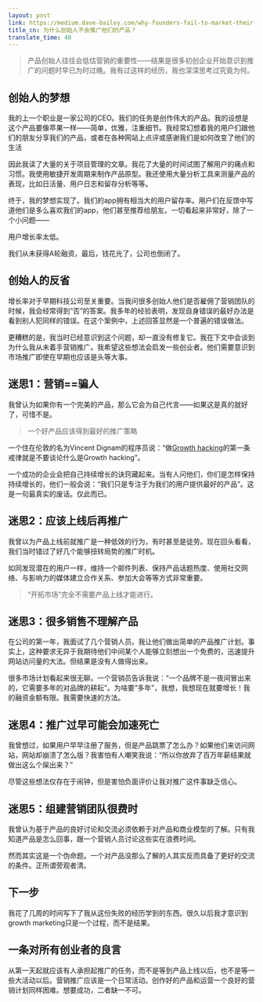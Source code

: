 ```yaml
---
layout: post
link: https://medium.dave-bailey.com/why-founders-fail-to-market-their-products-f7c15935c81#.dkde3ohe9
title_cn: 为什么创始人不会推广他们的产品？
translate_time: 40
---
```


> 产品创始人往往会低估营销的重要性——结果是很多初创企业开始意识到推广的问题时早已为时过晚。我有过这样的经历，我也深深思考过究竟为何。

## 创始人的梦想

我的上一个职业是一家公司的CEO。我们的任务是创作伟大的产品。我的设想是这个产品要像苹果一样——简单，优雅，注重细节。我经常幻想着我的用户们跟他们的朋友分享我们的产品，或者在各种网站上点评或感谢我们是如何改变了他们的生活

因此我读了大量的关于项目管理的文章。我花了大量的时间试图了解用户的痛点和习惯。我使用敏捷开发周期来制作产品原型。我还使用大量分析工具来测量产品的表现，比如日活量、用户日志和留存分析等等。

终于，我的梦想实现了。我们的app拥有相当大的用户留存率。用户们在反馈中写道他们是多么喜欢我们的app，他们甚至推荐给朋友。一切看起来非常好，除了一个小问题——

用户增长率太低。

我们从未获得A轮融资，最后，钱花光了，公司也倒闭了。

## 创始人的反省

增长率对于早期科技公司至关重要。当我问很多创始人他们是否雇佣了营销团队的时候，我会经常得到“否”的答案。我多年的经验表明，发现自身错误的最好办法是看到别人犯同样的错误。在这个案例中，上述回答显然是一个普遍的错误做法。

更糟糕的是，我当时已经意识到这个问题，却一直没有修复它。我在下文中会谈到为什么我从未着手营销推广。我希望这些想法会启发一些创业者。他们需要意识到市场推广即使在早期也应该是头等大事。

## 迷思1：营销==骗人

我曾认为如果你有一个完美的产品，那么它会为自己代言——如果这是真的就好了，可惜不是。

> 一个好产品应该得到最好的推广策略

一个住在伦敦的名为Vincent Dignam的程序员说：“做[Growth hacking](https://en.wikipedia.org/wiki/Growth_hacking)的第一条戒律就是不要谈论什么是Growth hacking”。

一个成功的企业会把自己持续增长的诀窍藏起来。当有人问他们，你们是怎样保持持续增长的，他们一般会说：“我们只是专注于为我们的用户提供最好的产品”。这是一句最真实的废话。仅此而已。

## 迷思2：应该上线后再推广

我曾以为产品上线前就推广是一种低效的行为，有时甚至是徒劳。现在回头看看，我们当时错过了好几个能够扭转局势的推广时机。

如同发现潜在的用户一样，维持一个邮件列表、保持产品话题热度、使用社交网络、与影响力的媒体建立合作关系、参加大会等等方式非常重要。

> “开拓市场”完全不需要产品上线才能进行。

## 迷思3：很多销售不理解产品

在公司的第一年，我面试了几个营销人员。我让他们做出简单的产品推广计划。事实上，这种要求无异于我期待他们中间某个人能够立刻想出一个免费的，迅速提升网站访问量的大法。但结果是没有人做得出来。

很多市场计划看起来很无聊。一个营销员告诉我说：“一个品牌不是一夜间冒出来的，它需要多年的对品牌的耕耘”。为啥要“多年”，我想，我想现在就要增长！我的融资金额有限。我需要快速的方法。

## 迷思4：推广过早可能会加速死亡

我曾想过，如果用户早早注册了服务，但是产品跳票了怎么办？如果他们来访问网站，网站却崩溃了怎么版？我害怕有人嘲笑我说：“所以你放弃了百万年薪结果就做出这么个屎出来？”

尽管这些想法仅存在于闹钟，但是害怕负面评价让我对推广这件事缺乏信心。

## 迷思5：组建营销团队很费时

我曾认为基于产品的良好讨论和交流必须依赖于对产品和商业模型的了解。只有我知道产品是怎么回事，跟一个营销人员讨论这些实在浪费时间。

然而其实这是一个伪命题。一个对产品没那么了解的人其实反而具备了更好的交流的条件。正所谓旁观者清。

## 下一步

我花了几周的时间写下了我从这份失败的经历学到的东西。很久以后我才意识到growth marketing只是一个过程，而不是结果。

## 一条对所有创业者的良言

从第一天起就应该有人承担起推广的任务，而不是等到产品上线以后，也不是等一些大活动以后。营销推广应该是一个日常活动。创作好的产品和运营一个良好的营销计划同样困难。想要成功，二者缺一不可。